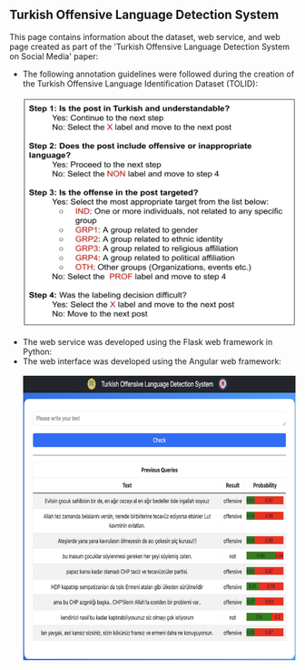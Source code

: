 ## Turkish Offensive Language Detection System
This page contains information about the dataset, web service, and web page created as part of the 'Turkish Offensive Language Detection System on Social Media' paper:
* The following annotation guidelines were followed during the creation of the Turkish Offensive Language Identification Dataset (TOLID):
<br/><br/>
  <img src="images/figure1.jpeg" width="500" height="400">
<br/><br/>
* The web service was developed using the Flask web framework in Python:
* The web interface was developed using the Angular web framework:
   <br/><br/>
  <img src="images/figure2.jpg" width="640" height="500">
  <br/><br/>
